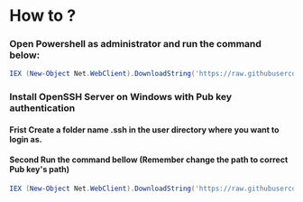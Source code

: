 # How to ?

### Open Powershell as administrator and run the command below:

```powershell
IEX (New-Object Net.WebClient).DownloadString('https://raw.githubusercontent.com/thecyberbear/debloat-windows-10/main/DeCrapify.ps1')
```



### Install OpenSSH Server on Windows with Pub key authentication
#### Frist Create a folder name .ssh in the user directory where you want to login as.
#### Second Run the command bellow (Remember change the path to correct Pub key's path)

```powershell
IEX (New-Object Net.WebClient).DownloadString('https://raw.githubusercontent.com/thecyberbear/debloat-windows-10/main/OpenSSH-Win-Config.ps1') -Install -Download -PublicKeyOnly -KeyPath "C:\Users\Administrator\.ssh\id_rsa.pub"
```
